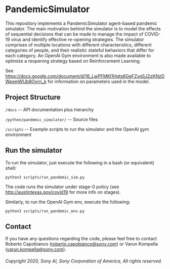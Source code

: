 # PandemicSimulator

This repository implements a PandemicSimulator agent-based pandemic simulator. The main motivation behind the simulator is to model the effects of sequential decisions 
that can be made to manage the impact of COVID-19 virus and identify effective re-opening strategies.
The simulator comprises of multiple locations with different characteristics, different categories of people, 
and their realistic stateful behaviors that differ for each category. An OpenAI Gym environment is also made available to optimize a reopening strategy based on Reinforcement Learning.

See https://docs.google.com/document/d/16_LwPFMKI1Hqts6GeFZvqSJ2zKNzDWpemWUb8Oyrn_k for information on parameters used
in the model.

## Project Structure

`/docs` -- API documentation plus hierarchy 

`/python/pandemic_simulator/` -- Source files

`/scripts` -- Example scripts to run the simulator and the OpenAI gym environment

 
 ## Run the simulator
 To run the simulator, just execute the following in a bash (or equivalent) shell:
 
 `python3 scripts/run_pandemic_sim.py`
 
 The code runs the simulator under stage-0 policy (see http://austintexas.gov/covid19 for more info on stages). 
 
 Similarly, to run the OpenAI Gym env, execute the following:
 
 `python3 scripts/run_pandemic_env.py`
 
 ## Contact
 
 If you have any questions regarding the code, please feel free to contact
 Roberto Capobianco (roberto.capobianco@sony.com) or Varun Kompella (varun.kompella@sony.com).
 
 
###### Copyright 2020, Sony AI, Sony Corporation of America, All rights reserved.
 


